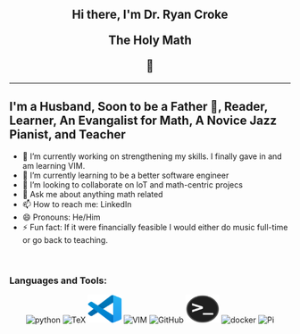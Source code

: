 <h2 align="center">Hi there, I'm Dr. Ryan Croke <p text="bold">The Holy Math</p> 👋</h2>
  
---
## I'm a Husband, Soon to be a Father 👶, Reader, Learner, An Evangalist for Math, A Novice Jazz Pianist, and Teacher
  

- 🔭 I’m currently working on strengthening my skills. I finally gave in and am learning VIM.
- 🌱 I’m currently learning to be a better software engineer
- 👯 I’m looking to collaborate on IoT and math-centric projecs
- 💬 Ask me about anything math related
- 📫 How to reach me: LinkedIn
- 😄 Pronouns: He/Him
- ⚡ Fun fact: If it were financially feasible I would either do music full-time or go back to teaching. 

<br />

### Languages and Tools:

<p align="center">
      <img src="https://www.vectorlogo.zone/logos/python/python-icon.svg" alt="python" width="55" height="55"/>
      <img src="https://github.com/file-icons/icons/blob/master/svg/LaTeX.svg" alt="TeX" width="55" height="55"/>
      <img src="https://raw.githubusercontent.com/github/explore/80688e429a7d4ef2fca1e82350fe8e3517d3494d/topics/visual-studio-code/visual-studio-code.png" alt="Visual Studio Code"  width="60" height="50"/>
      <img src="https://www.vectorlogo.zone/logos/vim/vim-icon.svg" alt="VIM" width="60" height="50"/>
      <img alt="GitHub" src="https://www.vectorlogo.zone/logos/github/github-icon.svg" width="60" height="50"/>
      <img alt="Terminal" src="https://raw.githubusercontent.com/github/explore/80688e429a7d4ef2fca1e82350fe8e3517d3494d/topics/terminal/terminal.png" width="60" height="50"/>
      <img src="https://www.vectorlogo.zone/logos/docker/docker-official.svg" alt="docker" width="60" height="50"/>
      <img src="https://www.vectorlogo.zone/logos/raspberrypi/raspberrypi-icon.svg" alt="Pi" width="60" height="50"/>
</p>

<br />
